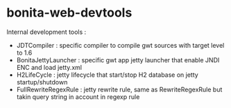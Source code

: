 bonita-web-devtools
===================

Internal development tools :

* JDTCompiler : specific compiler to compile gwt sources with target level to 1.6
* BonitaJettyLauncher : specific gwt app jetty launcher that enable JNDI ENC and load jetty.xml
* H2LifeCycle : jetty lifecycle that start/stop H2 database on jetty startup/shutdown
* FullRewriteRegexRule : jetty rewrite rule, same as RewriteRegexRule but takin query string in account in regexp rule
